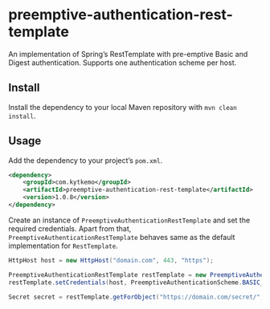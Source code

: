 # preemptive-authentication-rest-template

An implementation of Spring’s RestTemplate with pre-emptive Basic and Digest authentication. Supports one authentication scheme per host.

## Install

Install the dependency to your local Maven repository with `mvn clean install`.

## Usage

Add the dependency to your project’s `pom.xml`.

```xml
<dependency>
    <groupId>com.kytkemo</groupId>
    <artifactId>preemptive-authentication-rest-template</artifactId>
    <version>1.0.8</version>
</dependency>
```

Create an instance of `PreemptiveAuthenticationRestTemplate` and set the required credentials. Apart from that, `PreemptiveAuthenticationRestTemplate` behaves same as the default implementation for `RestTemplate`.

```java
HttpHost host = new HttpHost("domain.com", 443, "https");

PreemptiveAuthenticationRestTemplate restTemplate = new PreemptiveAuthenticationRestTemplate();
restTemplate.setCredentials(host, PreemptiveAuthenticationScheme.BASIC_AUTHENTICATION, "username", "password");

Secret secret = restTemplate.getForObject("https://domain.com/secret/", Secret.class);
```
